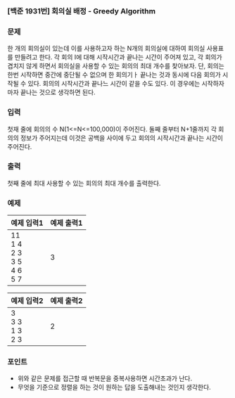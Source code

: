 ### [백준 1931번] 회의실 배정 - Greedy Algorithm

### 문제

한 개의 회의실이 있는데 이를 사용하고자 하는 N개의 회의실에 대하여 회의실 사용표를 만들려고 한다. 각 회의 I에 대해 시작시간과 끝나는 시간이 주어져 있고, 각 회의가 겹치지 않게 하면서 회의실을 사용할 수 있는 회의의 최대 개수를 찾아보자. 단, 회의는 한번 시작하면 중간에 중단될 수 없으며 한 회의기ㅏ 끝나는 것과 동시에 다음 회의가 시작될 수 있다. 회의의 시작시간과 끝나느 시간이 같을 수도 있다. 이 경우에는 시작하자마자 끝나는 것으로 생각하면 된다.

### 입력

첫재 줄에 회의의 수 N(1<=N<=100,000)이 주어진다. 둘째 줄부터 N+1줄까지 각 회의의 정보가 주어지는데 이것은 공백을 사이에 두고 회의의 시작시간과 끝나는 시간이 주어진다.

### 출력

첫째 줄에 최대 사용할 수 있는 회의의 최대 개수를 출력한다.

### 예제

|예제 입력1|예제 출력1|
|---|---|
|11<br>1 4<br>2 3<br>3 5<br>4 6<br>5 7|3|

| 예제 입력2                 | 예제 출력2 |
|------------------------|--------|
| 3<br>3 3<br>1 3<br>2 3 | 2      |

### 포인트

- 위와 같은 문제를 접근할 때 반복문을 중복사용하면 시간초과가 난다.
- 무엇을 기준으로 정렬을 하는 것이 원하는 답을 도출해내는 것인지 생각한다.